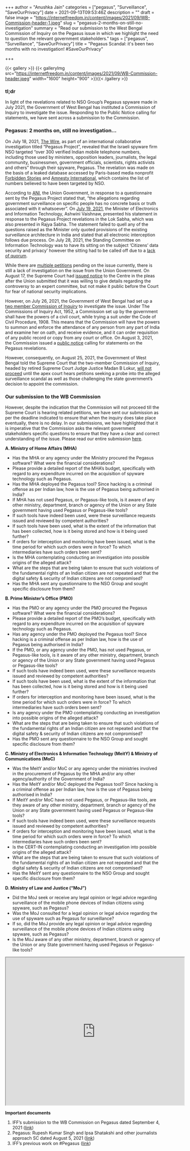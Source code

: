 +++
author = "Anushka Jain"
categories = ["pegasus", "Surveillance", "SaveOurPrivacy"]
date = 2021-09-13T09:53:46Z
description = ""
draft = false
image = "https://internetfreedom.in/content/images/2021/09/WB-Commission-header-1.jpeg"
slug = "pegasus-2-months-on-still-no-investigation"
summary = "Read our submission to the West Bengal Commission of Inquiry on the Pegasus issue in which we highlight the need to question the relevant government stakeholders."
tags = ["pegasus", "Surveillance", "SaveOurPrivacy"]
title = "Pegasus Scandal: it's been two months with no investigation! #SaveOurPrivacy"

+++


{{< gallery >}}
{{< galleryImg  src="https://internetfreedom.in/content/images/2021/09/WB-Commission-header.jpeg" width="1600" height="900" >}}{{< /gallery >}}

>>>> <form><script src="https://checkout.razorpay.com/v1/payment-button.js" data-payment_button_id="pl_HLkgeWGQLMuddp" async> </script> </form>

### tl;dr

In light of the revelations related to NSO Group’s Pegasus spyware made in July 2021, the Government of West Bengal has instituted a Commission of Inquiry to investigate the issue. Responding to the Public Notice calling for statements, we have sent across a submission to the Commission. 

### Pegasus: 2 months on, still no investigation…

On July 18, 2021, [The Wire](https://thewire.in/government/project-pegasus-journalists-ministers-activists-phones-spying), as part of an international collaborative investigation titled “Pegasus Project”, revealed that the Israeli spyware firm NSO targeted “over 300 verified Indian mobile telephone numbers, including those used by ministers, opposition leaders, journalists, the legal community, businessmen, government officials, scientists, rights activists and others” through their spyware, Pegasus. The revelation was made on the basis of a leaked database accessed by Paris-based media nonprofit [Forbidden Stories](https://forbiddenstories.org/) and [Amnesty International](https://www.amnesty.org/en/), which contains the list of numbers believed to have been targeted by NSO.

According to [ANI](https://twitter.com/ANI/status/1416800154871468036), the Union Government, in response to a questionnaire sent by the Pegasus Project stated that, “the allegations regarding government surveillance on specific people has no concrete basis or truth associated with it whatsoever”. On [July 19, 2021](https://internetfreedom.in/line-by-line-verification-of-the-it-ministers-statement-on-the-pegasus-hacks/), the Minister of Electronics and Information Technology, Ashwini Vaishnaw, presented his statement in response to the Pegasus Project revelations in the Lok Sabha, which was also presented in Rajya Sabha. The statement failed to quell any of the questions raised as the Minister only quoted provisions of the existing surveillance architecture in India and stated that all electronic interception follows due process. On July 28, 2021, the Standing Committee on Information Technology was to have its sitting on the subject ‘Citizens’ data security and privacy’ however the sitting had to be called off due to a [lack of quorum](https://www.hindustantimes.com/india-news/it-panel-meet-on-pegasus-put-off-after-bjp-mps-refuse-to-take-part-101627497289549.html).

While there are [multiple petitions](https://www.barandbench.com/news/litigation/pegasus-snoopgate-9-petitions-which-supreme-court-will-hear-today) pending on the issue currently, there is still a lack of investigation on the issue from the Union Government. On August 17, the Supreme Court had [issued notice](https://www.barandbench.com/news/litigation/supreme-court-issues-notice-central-govt-pegasus-snoopgate-web-portals-weaving-narrative) to the Centre in the pleas after the Union submitted that it was willing to give details regarding the controversy to an expert committee, but not make it public before the Court for fear of national security implications.

However, on July 26, 2021, the Government of West Bengal had set up a [two member Commission of Inquiry](https://indianexpress.com/article/explained/bengal-probes-pegasus-what-are-the-powers-of-a-commission-of-inquiry-7425618/) to investigate the issue. Under The Commissions of Inquiry Act, 1952, a Commission set up by the government shall have the powers of a civil court, while trying a suit under the Code of Civil Procedure, 1908. This means that the Commission will have the powers to summon and enforce the attendance of any person from any part of India and examine her on oath, and receive evidence, and it can order requisition of any public record or copy from any court or office. On August 3, 2021, the Commission issued a [public notice](https://drive.google.com/file/d/1gS0NbBpABSFgPqU60SBEoJcTK2Qw4TL3/view?usp=sharing) calling for statements on the Pegasus revelations.

However, consequently, on August 25, 2021, the Government of West Bengal told the Supreme Court that the two-member Commission of Inquiry, headed by retired Supreme Court Judge Justice Madan B Lokur, [will not proceed](https://indianexpress.com/article/india/pegasus-spyware-scandal-west-bengal-says-commission-of-inquiry-wont-proceed-till-petitions-heard-7470131/) until the apex court hears petitions seeking a probe into the alleged surveillance scandal as well as those challenging the state government’s decision to appoint the commission.



### Our submission to the WB Commission

However, despite the indication that the Commission will not proceed till the Supreme Court is hearing related petitions, we have sent our submission as per the deadline indicated to ensure that when the inquiry does take place eventually, there is no delay. In our submissions, we have highlighted that it is imperative that the Commission asks the relevant government stakeholders specific questions to ensure that they have a clear and correct understanding of the issue. Please read our entire submission [here](https://drive.google.com/file/d/1ocFjVbI83vsRIcHXepZBRZ-z31yxdauR/view?usp=sharing).

**A. Ministry of Home Affairs (MHA)**

* Has the MHA or any agency under the Ministry procured the Pegasus software? What were the financial considerations?
* Please provide a detailed report of the MHA’s budget, specifically with regard to any expenditure incurred on the acquisition of spyware technology such as Pegasus.
* Has the MHA deployed the Pegasus tool? Since hacking is a criminal offense as per Indian law, how is the use of Pegasus being authorised in India?
* If MHA has not used Pegasus, or Pegasus-like tools, is it aware of any other ministry, department, branch or agency of the Union or any State government having used Pegasus or Pegasus-like tools?
* If such tools have indeed been used, were these surveillance requests issued and reviewed by competent authorities?
* If such tools have been used, what is the extent of the information that has been collected, how is it being stored and how is it being used further?
* If orders for interception and monitoring have been issued, what is the time period for which such orders were in force? To which intermediaries have such orders been sent?
* Is the MHA contemplating conducting an investigation into possible origins of the alleged attack?
* What are the steps that are being taken to ensure that such violations of the fundamental rights of an Indian citizen are not repeated and that the digital safety & security of Indian citizens are not compromised?
* Has the MHA sent any questionnaire to the NSO Group and sought specific disclosure from them?

**B. Prime Minister’s Office (PMO)**

* Has the PMO or any agency under the PMO procured the Pegasus software? What were the financial considerations?
* Please provide a detailed report of the PMO’s budget, specifically with regard to any expenditure incurred on the acquisition of spyware technology such as Pegasus.
* Has any agency under the PMO deployed the Pegasus tool? Since hacking is a criminal offense as per Indian law, how is the use of Pegasus being authorised in India?
* If the PMO, or any agency under the PMO, has not used Pegasus, or Pegasus-like tools, is it aware of any other ministry, department, branch or agency of the Union or any State government having used Pegasus or Pegasus-like tools?
* If such tools have indeed been used, were these surveillance requests issued and reviewed by competent authorities?
* If such tools have been used, what is the extent of the information that has been collected, how is it being stored and how is it being used further?
* If orders for interception and monitoring have been issued, what is the time period for which such orders were in force? To which intermediaries have such orders been sent?
* Is any agency under the PMO contemplating conducting an investigation into possible origins of the alleged attack?
* What are the steps that are being taken to ensure that such violations of the fundamental rights of an Indian citizen are not repeated and that the digital safety & security of Indian citizens are not compromised?
* Has the PMO sent any questionnaire to the NSO Group and sought specific disclosure from them?

**C. Ministry of Electronics & Information Technology (MeitY) & Ministry of Communications (MoC)**

* Was the MeitY and/or MoC or any agency under the ministries involved in the procurement of Pegasus by the MHA and/or any other agency/authority of the Government of India?
* Has the MeitY and/or MoC deployed the Pegasus tool? Since hacking is a criminal offense as per Indian law, how is the use of Pegasus being authorised in India?
* If MeitY and/or MoC have not used Pegasus, or Pegasus-like tools, are they aware of any other ministry, department, branch or agency of the Union or any State government having used Pegasus or Pegasus-like tools?
* If such tools have indeed been used, were these surveillance requests issued and reviewed by competent authorities?
* If orders for interception and monitoring have been issued, what is the time period for which such orders were in force? To which intermediaries have such orders been sent?
* Is the CERT-IN contemplating conducting an investigation into possible origins of the alleged attack?
* What are the steps that are being taken to ensure that such violations of the fundamental rights of an Indian citizen are not repeated and that the digital safety & security of Indian citizens are not compromised?
* Has the MeitY sent any questionnaire to the NSO Group and sought specific disclosure from them?

**D. Ministry of Law and Justice (“MoJ”)**

* Did the MoJ seek or receive any legal opinion or legal advice regarding surveillance of the mobile phone devices of Indian citizens using spyware, such as Pegasus?
* Was the MoJ consulted for a legal opinion or legal advice regarding the use of spyware such as Pegasus for surveillance?
* If so, did the MoJ provide any legal opinion or legal advice regarding surveillance of the mobile phone devices of Indian citizens using spyware, such as Pegasus?
* Is the MoJ aware of any other ministry, department, branch or agency of the Union or any State government having used Pegasus or Pegasus-like tools?

<iframe src="https://drive.google.com/file/d/1GFmnxzBGgOPceQdPy-HWq8YMDAAYCNkB/preview" width="580" height="480"></iframe>

**Important documents**

1. IFF’s submission to the WB Commission on Pegasus dated September 4, 2021 ([link](https://drive.google.com/file/d/1ocFjVbI83vsRIcHXepZBRZ-z31yxdauR/view?usp=sharing))
2. Pegasus: Rupesh Kumar Singh and Ipsa Shatakshi and other journalists approach SC dated August 5, 2021 ([link](https://internetfreedom.in/pegasus-rupesh-kumar-singh-and-ipsa-shatakshi-and-other-journalists-approach-sc/))
3. IFF’s previous work on #Pegasus ([link](https://internetfreedom.in/tag/pegasus/))

> > > <form><script src="https://cdn.razorpay.com/static/widget/subscription-button.js" data-subscription_button_id="pl_HLk5qU1K35hmPH" data-button_theme="brand-color" async> </script> </form>





